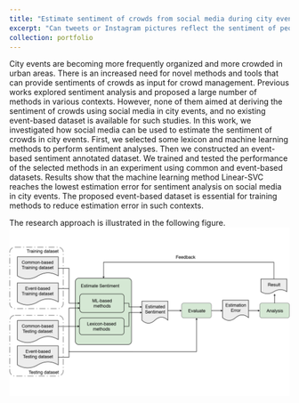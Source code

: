 ```yaml
---
title: "Estimate sentiment of crowds from social media during city events"
excerpt: "Can tweets or Instagram pictures reflect the sentiment of people in a festival? An Interesting and critical challenge for crowd manager in city events. In this study, we explore a set of methods, e.g. machine learning methods and lexicon-based methods, to estimate sentiment of crowd from their social media posts. [[Link](###)]<br/><img src='/files/sentiment_porfolio_title_image.png' width='500' height='300'>"
collection: portfolio
---
```


<!-- For more detail please refer to the [Link](https://ieeexplore.ieee.org/document/8374412). -->

City events are becoming more frequently organized and more crowded in urban areas. There is an increased need for novel methods and tools that can provide sentiments of crowds as input for crowd management. Previous works explored sentiment analysis and proposed a large number of methods in various contexts. However, none of them aimed at deriving the sentiment of crowds using social media in city events, and no existing event-based dataset is available for such studies. In this work, we investigated how social media can be used to estimate the sentiment of crowds in city events. First, we selected some lexicon and machine learning methods to perform sentiment analyses. Then we constructed an event-based sentiment annotated dataset. We trained and tested the performance of the selected methods in an experiment using common and event-based datasets. Results show that the machine learning method Linear-SVC reaches the lowest estimation error for sentiment analysis on social media in city events. The proposed event-based dataset is essential for training methods to reduce estimation error in such contexts.

The research approach is illustrated in the following figure.
<br/><img src='/files/sentiment_porfolio_title_image.png'>
<!-- <br/>Figure 1. The research approach of this study -->
